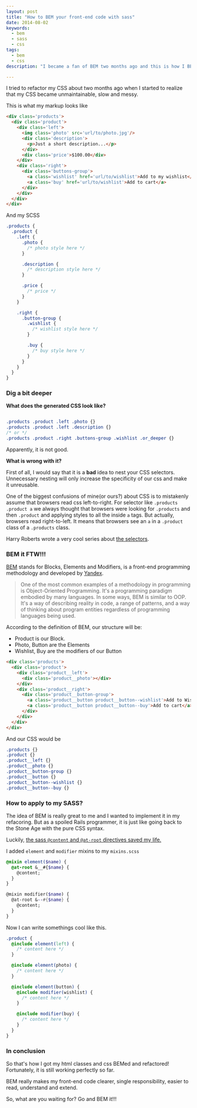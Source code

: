 ```yaml
---
layout: post
title: "How to BEM your front-end code with sass"
date: 2014-08-02
keywords:
  - bem
  - sass
  - css
tags:
  - bem
  - css
description: "I became a fan of BEM two months ago and this is how I BEM my code with Sass"

---
```


I tried to refactor my CSS about two months ago when I started to realize that my CSS became unmaintainable, slow and messy.

This is what my markup looks like

```html
<div class='products'>
  <div class='product'>
    <div class='left'>
      <img class='photo' src='url/to/photo.jpg'/>
      <div class='description'>
        <p>Just a short description...</p>
      </div>
      <div class='price'>$100.00</div>
    </div>
    <div class='right'>
      <div class='buttons-group'>
        <a class='wishlist' href='url/to/wishlist'>Add to my wishlist</a>
        <a class='buy' href='url/to/wishlist'>Add to cart</a>
      </div>
    </div>
  </div>
</div>
```

And my SCSS

```scss
.products {
  .product {
    .left {
      .photo {
        /* photo style here */
      }

      .description {
        /* description style here */
      }

      .price {
        /* price */
      }
    }

    .right {
      .button-group {
        .wishlist {
          /* wishlist style here */
        }

        .buy {
          /* buy style here */
        }
      }
    }
  }
}
```

### Dig a bit deeper

**What does the generated CSS look like?**

```css

.products .product .left .photo {}
.products .product .left .description {}
/* or */
.products .product .right .buttons-group .wishlist .or_deeper {}
```

Apparently, it is not good.

**What is wrong with it?**

First of all, I would say that it is a **bad** idea to nest your CSS selectors. 
Unnecessary nesting will only increase the specificity of our css and make it unreusable.

One of the biggest confusions of mine(or ours?) about CSS is to mistakenly assume that browsers read css left-to-right. 
For selector like `.products .product a` we always thought that browsers were looking for `.products` and then `.product` and applying styles to all the inside `a` tags.
But actually, browsers read right-to-left. It means that browsers see an `a` in a `.product` class of a `.products` class.

Harry Roberts wrote a very cool series about [the selectors](http://csswizardry.com/2012/05/keep-your-css-selectors-short/).

### BEM it FTW!!!

[BEM](http://bem.info/method/definitions) stands for Blocks, Elements and Modifiers, is a front-end programming methodology and developed by [Yandex](http://www.yandex.com/).

> One of the most common examples of a methodology in programming is Object-Oriented Programming. It's a programming paradigm embodied by many languages. In some ways, BEM is similar to OOP. It's a way of describing reality in code, a range of patterns, and a way of thinking about program entities regardless of programming languages being used.

According to the definition of BEM, our structure will be:

- Product is our Block.
- Photo, Button are the Elements
- Wishlist, Buy are the modifiers of our Button

```html
<div class='products'>
  <div class='product'>
    <div class='product__left'>
      <div class='product__photo'></div>
    </div>
    <div class='product__right'>
      <div class='product__button-group'>
        <a class='product__button product__button--wishlist'>Add to Wishlist</a>
        <a class='product__button product__button--buy'>Add to cart</a>
      </div>
    </div>
  </div>
</div>
```

And our CSS would be

```scss
.products {}
.product {}
.product__left {}
.product__photo {}
.product__button-group {}
.product__button {}
.product__button--wishlist {}
.product__button--buy {}
```

### How to apply to my SASS?

The idea of BEM is really great to me and I wanted to implement it in my refacoring.
But as a spoiled Rails programmer, it is just like going back to the Stone Age with the pure CSS syntax.

Luckily, [the sass `@content` and `@at-root` directives saved my life.](http://robots.thoughtbot.com/sasss-content-directive) 

I added `element` and `modifier` mixins to my `mixins.scss`

```scss
@mixin element($name) {
  @at-root &__#{$name} {
    @content;
  }
}

@mixin modifier($name) {
  @at-root &--#{$name} {
    @content;
  }
}
```

Now I can write somethings cool like this.

```scss
.product {
  @include element(left) {
    /* content here */
  }

  @include element(photo) {
    /* content here */
  }

  @include element(button) {
    @include modifier(wishlist) {
      /* content here */
    }

    @include modifier(buy) {
      /* content here */
    }
  }
}
```

### In conclusion

So that's how I got my html classes and css BEMed and refactored! Fortunately, it is still working perfectly so far.

BEM really makes my front-end code clearer, single responsibility, easier to read, understand and extend. 

So, what are you waiting for? Go and BEM it!!!
